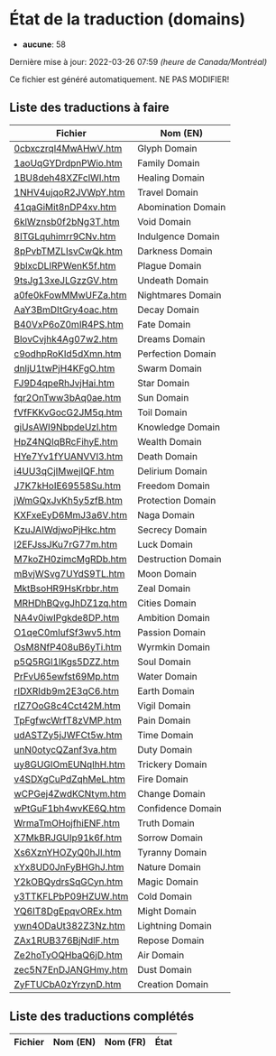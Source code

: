 # État de la traduction (domains)

 * **aucune**: 58


Dernière mise à jour: 2022-03-26 07:59 *(heure de Canada/Montréal)*

Ce fichier est généré automatiquement. NE PAS MODIFIER!
## Liste des traductions à faire

| Fichier   | Nom (EN)    |
|-----------|-------------|
|[0cbxczrql4MwAHwV.htm](domains/0cbxczrql4MwAHwV.htm)|Glyph Domain|
|[1aoUqGYDrdpnPWio.htm](domains/1aoUqGYDrdpnPWio.htm)|Family Domain|
|[1BU8deh48XZFclWl.htm](domains/1BU8deh48XZFclWl.htm)|Healing Domain|
|[1NHV4ujqoR2JVWpY.htm](domains/1NHV4ujqoR2JVWpY.htm)|Travel Domain|
|[41qaGiMit8nDP4xv.htm](domains/41qaGiMit8nDP4xv.htm)|Abomination Domain|
|[6klWznsb0f2bNg3T.htm](domains/6klWznsb0f2bNg3T.htm)|Void Domain|
|[8ITGLquhimrr9CNv.htm](domains/8ITGLquhimrr9CNv.htm)|Indulgence Domain|
|[8pPvbTMZLIsvCwQk.htm](domains/8pPvbTMZLIsvCwQk.htm)|Darkness Domain|
|[9blxcDLIRPWenK5f.htm](domains/9blxcDLIRPWenK5f.htm)|Plague Domain|
|[9tsJg13xeJLGzzGV.htm](domains/9tsJg13xeJLGzzGV.htm)|Undeath Domain|
|[a0fe0kFowMMwUFZa.htm](domains/a0fe0kFowMMwUFZa.htm)|Nightmares Domain|
|[AaY3BmDItGry4oac.htm](domains/AaY3BmDItGry4oac.htm)|Decay Domain|
|[B40VxP6oZ0mIR4PS.htm](domains/B40VxP6oZ0mIR4PS.htm)|Fate Domain|
|[BlovCvjhk4Ag07w2.htm](domains/BlovCvjhk4Ag07w2.htm)|Dreams Domain|
|[c9odhpRoKId5dXmn.htm](domains/c9odhpRoKId5dXmn.htm)|Perfection Domain|
|[dnljU1twPjH4KFgO.htm](domains/dnljU1twPjH4KFgO.htm)|Swarm Domain|
|[FJ9D4qpeRhJvjHai.htm](domains/FJ9D4qpeRhJvjHai.htm)|Star Domain|
|[fqr2OnTww3bAq0ae.htm](domains/fqr2OnTww3bAq0ae.htm)|Sun Domain|
|[fVfFKKvGocG2JM5q.htm](domains/fVfFKKvGocG2JM5q.htm)|Toil Domain|
|[giUsAWI9NbpdeUzl.htm](domains/giUsAWI9NbpdeUzl.htm)|Knowledge Domain|
|[HpZ4NQIqBRcFihyE.htm](domains/HpZ4NQIqBRcFihyE.htm)|Wealth Domain|
|[HYe7Yv1fYUANVVI3.htm](domains/HYe7Yv1fYUANVVI3.htm)|Death Domain|
|[i4UU3qCjIMwejIQF.htm](domains/i4UU3qCjIMwejIQF.htm)|Delirium Domain|
|[J7K7kHoIE69558Su.htm](domains/J7K7kHoIE69558Su.htm)|Freedom Domain|
|[jWmGQxJvKh5y5zfB.htm](domains/jWmGQxJvKh5y5zfB.htm)|Protection Domain|
|[KXFxeEyD6MmJ3a6V.htm](domains/KXFxeEyD6MmJ3a6V.htm)|Naga Domain|
|[KzuJAIWdjwoPjHkc.htm](domains/KzuJAIWdjwoPjHkc.htm)|Secrecy Domain|
|[l2EFJssJKu7rG77m.htm](domains/l2EFJssJKu7rG77m.htm)|Luck Domain|
|[M7koZH0zimcMgRDb.htm](domains/M7koZH0zimcMgRDb.htm)|Destruction Domain|
|[mBvjWSvg7UYdS9TL.htm](domains/mBvjWSvg7UYdS9TL.htm)|Moon Domain|
|[MktBsoHR9HsKrbbr.htm](domains/MktBsoHR9HsKrbbr.htm)|Zeal Domain|
|[MRHDhBQvgJhDZ1zq.htm](domains/MRHDhBQvgJhDZ1zq.htm)|Cities Domain|
|[NA4v0iwIPgkde8DP.htm](domains/NA4v0iwIPgkde8DP.htm)|Ambition Domain|
|[O1qeC0mIufSf3wv5.htm](domains/O1qeC0mIufSf3wv5.htm)|Passion Domain|
|[OsM8NfP408uB6yTi.htm](domains/OsM8NfP408uB6yTi.htm)|Wyrmkin Domain|
|[p5Q5RGl1lKgs5DZZ.htm](domains/p5Q5RGl1lKgs5DZZ.htm)|Soul Domain|
|[PrFvU65ewfst69Mp.htm](domains/PrFvU65ewfst69Mp.htm)|Water Domain|
|[rIDXRIdb9m2E3qC6.htm](domains/rIDXRIdb9m2E3qC6.htm)|Earth Domain|
|[rIZ7OoG8c4Cct42M.htm](domains/rIZ7OoG8c4Cct42M.htm)|Vigil Domain|
|[TpFgfwcWrfT8zVMP.htm](domains/TpFgfwcWrfT8zVMP.htm)|Pain Domain|
|[udASTZy5jJWFCt5w.htm](domains/udASTZy5jJWFCt5w.htm)|Time Domain|
|[unN0otycQZanf3va.htm](domains/unN0otycQZanf3va.htm)|Duty Domain|
|[uy8GUGIOmEUNqIhH.htm](domains/uy8GUGIOmEUNqIhH.htm)|Trickery Domain|
|[v4SDXgCuPdZqhMeL.htm](domains/v4SDXgCuPdZqhMeL.htm)|Fire Domain|
|[wCPGej4ZwdKCNtym.htm](domains/wCPGej4ZwdKCNtym.htm)|Change Domain|
|[wPtGuF1bh4wvKE6Q.htm](domains/wPtGuF1bh4wvKE6Q.htm)|Confidence Domain|
|[WrmaTmOHojfhiENF.htm](domains/WrmaTmOHojfhiENF.htm)|Truth Domain|
|[X7MkBRJGUIp91k6f.htm](domains/X7MkBRJGUIp91k6f.htm)|Sorrow Domain|
|[Xs6XznYHOZyQ0hJl.htm](domains/Xs6XznYHOZyQ0hJl.htm)|Tyranny Domain|
|[xYx8UD0JnFyBHGhJ.htm](domains/xYx8UD0JnFyBHGhJ.htm)|Nature Domain|
|[Y2kOBQydrsSqGCyn.htm](domains/Y2kOBQydrsSqGCyn.htm)|Magic Domain|
|[y3TTKFLPbP09HZUW.htm](domains/y3TTKFLPbP09HZUW.htm)|Cold Domain|
|[YQ6IT8DgEpqvOREx.htm](domains/YQ6IT8DgEpqvOREx.htm)|Might Domain|
|[ywn4ODaUt382Z3Nz.htm](domains/ywn4ODaUt382Z3Nz.htm)|Lightning Domain|
|[ZAx1RUB376BjNdlF.htm](domains/ZAx1RUB376BjNdlF.htm)|Repose Domain|
|[Ze2hoTyOQHbaQ6jD.htm](domains/Ze2hoTyOQHbaQ6jD.htm)|Air Domain|
|[zec5N7EnDJANGHmy.htm](domains/zec5N7EnDJANGHmy.htm)|Dust Domain|
|[ZyFTUCbA0zYrzynD.htm](domains/ZyFTUCbA0zYrzynD.htm)|Creation Domain|

## Liste des traductions complétés

| Fichier   | Nom (EN)    | Nom (FR)    | État |
|-----------|-------------|-------------|:----:|
